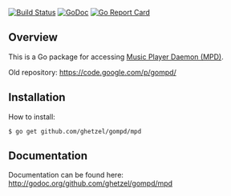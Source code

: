 [![Build Status](https://travis-ci.org/fhs/gompd.png)](https://travis-ci.org/fhs/gompd)
[![GoDoc](https://godoc.org/github.com/ghetzel/gompd/mpd?status.svg)](https://godoc.org/github.com/ghetzel/gompd/mpd)
[![Go Report Card](https://goreportcard.com/badge/github.com/ghetzel/gompd)](https://goreportcard.com/report/github.com/ghetzel/gompd)

## Overview

This is a Go package for accessing [Music Player Daemon (MPD)](https://www.musicpd.org/).

Old repository: https://code.google.com/p/gompd/

## Installation

How to install:

	$ go get github.com/ghetzel/gompd/mpd

## Documentation

Documentation can be found here:
http://godoc.org/github.com/ghetzel/gompd/mpd
